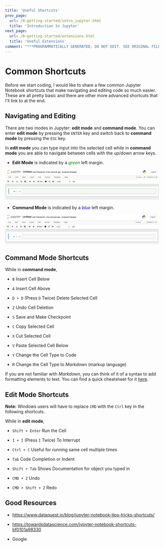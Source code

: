```yaml
---
title: 'Useful Shortcuts'
prev_page:
  url: /0-getting-started/intro_jupyter.html
  title: 'Introduction to Jupyter'
next_page:
  url: /0-getting-started/extensions.html
  title: 'Useful Extensions'
comment: "***PROGRAMMATICALLY GENERATED, DO NOT EDIT. SEE ORIGINAL FILES IN /content***"
---
```

# Common Shortcuts

Before we start coding, I would like to share a few common Jupyter Notebook shortcuts that make navigating and editing
code so much easier. These are all pretty basic and there are other more advanced shortcuts that I'll link to
at the end.

## Navigating and Editing

There are two modes in Jupyter: **edit mode** and **command mode**. You can enter **edit mode** by pressing the
`ENTER` key and switch back to **command mode** by pressing the `ESC` key.

In **edit mode** you can type input into the selected cell while in **command mode** you are able to navigate between
cells with the up/down arrow keys.

- **Edit Mode** is indicated by a <span style="color:green">*green*</span> left margin.

![Edit Mode](../images/edit_mode.png)


- **Command Mode** is indicated by a <span style="color:blue">*blue*</span> left margin.

![Command Mode](../images/command_mode.png)

## Command Mode Shortcuts

While in **command mode**,

- `B` Insert Cell Below

- `A` Insert Cell Above

- `D + D` (Press `D` Twice) Delete Selected Cell

- `Z` Undo Cell Deletion

- `S` Save and Make Checkpoint

- `C` Copy Selected Cell

- `X` Cut Selected Cell

- `V` Paste Selected Cell Below

- `Y` Change the Cell Type to Code

- `M` Change the Cell Type to *Markdown* (markup language)

If you are not familiar with *Markdown*, you can think of it of a syntax to add formatting elements to text.
You can find a quick cheatsheet for it [here](https://www.markdownguide.org/cheat-sheet/).

## Edit Mode Shortcuts

**Note:** Windows users will have to replace `CMD` with the `Ctrl` key in the following shortcuts.

While in **edit mode**,

- `Shift + Enter` Run the Cell

- `I + I` (Press `I` Twice) To Interrupt

- `Ctrl + C` Useful for running same cell multiple times

- `Tab` Code Completion or Indent

- `Shift + Tab` Shows Documentation for object you typed in

- `CMD + Z` Undo

- `CMD + Shift + Z` Redo


## Good Resources

- https://www.dataquest.io/blog/jupyter-notebook-tips-tricks-shortcuts/

- https://towardsdatascience.com/jypyter-notebook-shortcuts-bf0101a98330

- Google